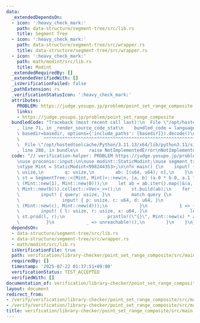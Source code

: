 ```yaml
---
data:
  _extendedDependsOn:
  - icon: ':heavy_check_mark:'
    path: data-structure/segment-tree/src/lib.rs
    title: Segment Tree
  - icon: ':heavy_check_mark:'
    path: data-structure/segment-tree/src/wrapper.rs
    title: data-structure/segment-tree/src/wrapper.rs
  - icon: ':heavy_check_mark:'
    path: math/modint/src/lib.rs
    title: Modint
  _extendedRequiredBy: []
  _extendedVerifiedWith: []
  _isVerificationFailed: false
  _pathExtension: rs
  _verificationStatusIcon: ':heavy_check_mark:'
  attributes:
    PROBLEM: https://judge.yosupo.jp/problem/point_set_range_composite
    links:
    - https://judge.yosupo.jp/problem/point_set_range_composite
  bundledCode: "Traceback (most recent call last):\n  File \"/opt/hostedtoolcache/Python/3.11.13/x64/lib/python3.11/site-packages/onlinejudge_verify/documentation/build.py\"\
    , line 71, in _render_source_code_stat\n    bundled_code = language.bundle(stat.path,\
    \ basedir=basedir, options={'include_paths': [basedir]}).decode()\n          \
    \         ^^^^^^^^^^^^^^^^^^^^^^^^^^^^^^^^^^^^^^^^^^^^^^^^^^^^^^^^^^^^^^^^^^^^^^^^^^^^^^^^^\n\
    \  File \"/opt/hostedtoolcache/Python/3.11.13/x64/lib/python3.11/site-packages/onlinejudge_verify/languages/rust.py\"\
    , line 288, in bundle\n    raise NotImplementedError\nNotImplementedError\n"
  code: "// verification-helper: PROBLEM https://judge.yosupo.jp/problem/point_set_range_composite\n\
    \nuse proconio::input;\n\nuse modint::StaticModint;\nuse segment_tree::SegmentTree;\n\
    \ntype Mint = StaticModint<998244353>;\n\nfn main() {\n    input! {\n        n:\
    \ usize,\n        q: usize,\n        ab: [(u64, u64); n],\n    }\n    let mut\
    \ st = SegmentTree::<(Mint, Mint)>::new(n, |a, b| (a.0 * b.0, a.1 * b.0 + b.1),\
    \ (Mint::new(1), Mint::new(0)));\n    let ab = ab.iter().map(|&(a, b)| (Mint::new(a),\
    \ Mint::new(b))).collect::<Vec<_>>();\n    st.build(ab);\n    for _ in 0..q {\n\
    \        input! { query: usize, }\n        match query {\n            0 => {\n\
    \                input! { p: usize, c: u64, d: u64, }\n                st.set(p,\
    \ (Mint::new(c), Mint::new(d)));\n            }\n            1 => {\n        \
    \        input! { l: usize, r: usize, x: u64, }\n                let (a, b) =\
    \ st.prod(l, r);\n                println!(\"{}\", Mint::new(x) * a + b);\n  \
    \          }\n            _ => unreachable!(),\n        }\n    }\n}\n"
  dependsOn:
  - data-structure/segment-tree/src/lib.rs
  - data-structure/segment-tree/src/wrapper.rs
  - math/modint/src/lib.rs
  isVerificationFile: true
  path: verification/library-checker/point_set_range_composite/src/main.rs
  requiredBy: []
  timestamp: '2025-07-22 01:37:51+09:00'
  verificationStatus: TEST_ACCEPTED
  verifiedWith: []
documentation_of: verification/library-checker/point_set_range_composite/src/main.rs
layout: document
redirect_from:
- /verify/verification/library-checker/point_set_range_composite/src/main.rs
- /verify/verification/library-checker/point_set_range_composite/src/main.rs.html
title: verification/library-checker/point_set_range_composite/src/main.rs
---
```

